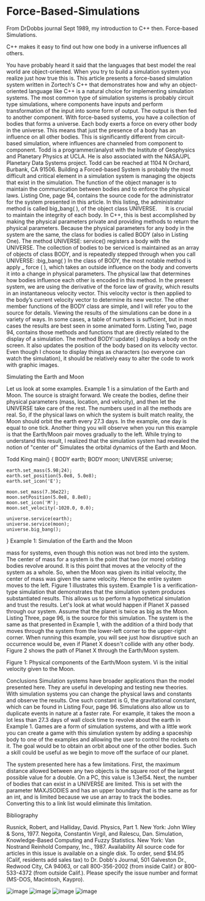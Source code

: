 # Force-Based-Simulations
From DrDobbs journal Sept 1989, my introduction to C++ then.
Force-based Simulations.


C++ makes it easy to find out how one body in a universe influences all others.

You have probably heard it said that the languages that best model the real world are object-oriented. When you try to build a simulation system you realize just how true this is. 
This article presents a force-based simulation system written in Zortech's C++ that demonstrates how and why an object-oriented language like C++ is a natural choice for implementing simulation systems.
The most common type of simulation systems is probably circuit type simulations, where components have inputs and perform transformation of the input into some form of output. The output is then fed to another component. With force-based systems, you have a collection of bodies that forms a universe. Each body exerts a force on every other body in the universe. This means that just the presence of a body has an influence on all other bodies. This is significantly different from circuit-based simulation, where influences are channeled from component to component.
Todd is a programmer/analyst with the Institute of Geophysics and Planetary Physics at UCLA. He is also associated with the NASA/JPL Planetary Data Systems project.
Todd can be reached at 1104 N Orchard, Burbank, CA 91506. 
Building a Forced-based System is probably the most difficult and critical element in a simulation system is managing the objects that exist in the simulation. The function of the object manager is to maintain the communication between bodies and to enforce the physical laws. 
Listing One, page 94, contains the source code for the administrator for the system presented in this article. In this listing, the administrator method is called big_bang( ), of the object class UNIVERSE.
 
It is crucial to maintain the integrity of each body. In C++, this is best accomplished by making the physical parameters private and providing methods to return the physical parameters. Because the physical parameters for any body in the system are the same, the class for bodies is called BODY (also in Listing One). The method UNIVERSE: service() registers a body with the UNIVERSE. The collection of bodies to be serviced is maintained as an array of objects of class BODY, and is repeatedly stepped through when you call UNIVERSE: :big_bang( ) In the class of BODY, the most notable method is apply _ force ( ), which takes an outside influence on the body and converts it into a change in physical parameters. The physical law that determines how bodies influence each other is encoded in this method. In the present system, we are using the derivative of the force law of gravity, which results in an instantaneous velocity vector. This velocity vector is then applied to the body’s current velocity vector to determine its new vector. The other member functions of the BODY class are simple, and I will refer you to the source for details.
Viewing the results of the simulations can be done in a variety of ways. In some cases, a table of numbers is sufficient, but in most cases the results are best seen in some animated form. 
Listing Two, page 94, contains those methods and functions that are directly related to the display of a simulation. The method BODY::update( ) displays a body on the screen. It also updates the position of the body based on its velocity vector. Even though I choose to display things as characters (so everyone can watch the simulation), it should be relatively easy to alter the code to work with graphic images.

Simulating the Earth and Moon

Let us look at some examples. Example 1 is a simulation of the Earth and Moon. The source is straight forward. We create the bodies, define their physical parameters (mass, location, and velocity), and then let the UNIVERSE take care of the rest. The numbers used in all the methods are real. So, if the physical laws on which the system is built match reality, the Moon should orbit the earth every 27.3 days. In the example, one day is equal to one tick.
Another thing you will observe when you run this example is that the Earth/Moon pair moves gradually to the left.  While trying to understand this result, I realized that the simulation system had revealed the notion of "center of" Simulates the orbital dynamics of the Earth and Moon.

Todd King 
main() 
{
	BODY earth;
	BODY moon;
	UNIVERSE universe;

	earth.set_mass(5.98;24); 
	earth.set_position(5.0e8, 5.0e8);
	earth.set_icon('E'); 

	moon.set_mass(7.36e22); 
	moon.setPosition(5.0e8, 8.8e8);
	moon.set_icon('M');
	moon.set_velocity(-1020.0, 0.0);

	universe.service(earth);
	universe.service(moon);
	universe.big_bang();
}
Example 1: Simulation of the Earth and the Moon 


mass for systems, even though this notion was not bred into the system. The center of mass for a system is the point that two (or more) orbiting bodies revolve around. It is this point that moves at the velocity of the system as a whole. So, when the Moon was given its initial velocity, the center of mass was given the same velocity. Hence the entire system moves to the left. Figure 1 illustrates this system. Example 1 is a verification-type simulation that demonstrates that the simulation system produces substantiated results. This allows us to perform a hypothetical simulation and trust the results. Let's look at what would happen if Planet X passed through our system. Assume that the planet is twice as big as the Moon. Listing Three, page 96, is the source for this simulation. The system is the same as that presented in Example 1, with the addition of a third body that moves through the system from the lower-left corner to the upper-right corner. When running this example, you will see just how disruptive such an occurrence would be, even if Planet X doesn't collide with any other body. Figure 2 shows the path of Planet X through the Earth/Moon system.

Figure 1: Physical components of the Earth/Moon system. Vi is the initial velocity given to the Moon.


Conclusions 
Simulation systems have broader applications than the model presented here. They are useful in developing and testing new theories. With simulation systems you can change the physical laws and constants and observe the results. One such constant is G, the gravitational constant, which can be found in Listing Four, page 96. Simulations also allow us to duplicate events in nature at a faster rate. For example, it takes the moon a lot less than 27.3 days of wall clock time to revolve about the earth in Example 1.
Games are a form of simulation systems, and with a little work you can create a game with this simulation system by adding a spaceship body to one of the examples and allowing the user to control the rockets on it. The goal would be to obtain an orbit about one of the other bodies. Such a skill could be useful as we begin to move off the surface of our planet.

The system presented here has a few limitations. First, the maximum distance allowed between any two objects is the square root of the largest possible value for a double. On a PC, this value is 1.3el54. Next, the number of bodies that can exist in a UNIVERSE are limited. This is set with the parameter MAXJSODIES and has an upper boundary that is the same as for an int, and is limited because we use an array to track the bodies. Converting this to a link list would eliminate this limitation. 

Bibliography 

Rusnick, Robert, and Halliday, David.
Physics, Part 1. New York: John Wiley & Sons, 1977.
Negoita, Constantin Virgil, and Ralescu, Dan. Simulation, Knowledge-Based Computing and Fuzzy Statistics. New York: Van Nostrand Reinhold Company, Inc., 1987.
Availability
All source code for articles in this issue is available on a single disk. To order, send $14.95 (Calif, residents add sales tax) to Dr. Dobb's Journal, 501 Galveston Dr., Redwood City, CA 94063, or call 800-356-2002 (from inside Calif.) or 800-533-4372 (from outside Calif.).
Please specify the issue number and format (MS-DOS, Macintosh, Kaypro).

![image](https://github.com/BrianOBrien/Force-Based-Simulations/assets/2880825/78b873e2-9ce9-47ea-a81b-ca39256456fe)
![image](https://github.com/BrianOBrien/Force-Based-Simulations/assets/2880825/f4c5c5b7-fe15-4627-afbc-d1aa342a3ac7)
![image](https://github.com/BrianOBrien/Force-Based-Simulations/assets/2880825/be168648-3fd5-4bc9-b59a-baec8b5fa4b2)
![image](https://github.com/BrianOBrien/Force-Based-Simulations/assets/2880825/9a82bf37-b640-4461-80d8-84d6b7573327)






